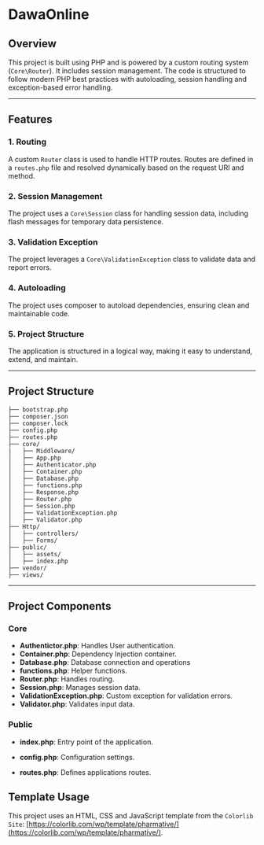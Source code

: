 # DawaOnline

## Overview

  This project is built using PHP and is powered by a custom routing system (`Core\Router`). It includes session management.
  The code is structured to follow modern PHP best practices with autoloading, session handling and exception-based error handling.

---

## Features

  ### 1. Routing 
  A custom `Router` class is used to handle HTTP routes. Routes are defined in a `routes.php` file and resolved dynamically based on the request URI and method.

  ### 2. Session Management
  The project uses a `Core\Session` class for handling session data, including flash messages for temporary data persistence.

  ### 3. Validation Exception
  The project leverages a `Core\ValidationException` class to validate data and report errors.

  ### 4. Autoloading
  The project uses composer to autoload dependencies, ensuring clean and maintainable code.

  ### 5. Project Structure
  The application is structured in a logical way, making it easy to understand, extend, and maintain.

---

## Project Structure

  ```
  ├── bootstrap.php
  ├── composer.json
  ├── composer.lock
  ├── config.php
  ├── routes.php
  ├── core/
  |   ├── Middleware/
  │   ├── App.php
  │   ├── Authenticator.php
  │   ├── Container.php
  │   ├── Database.php
  │   ├── functions.php
  │   ├── Response.php
  │   ├── Router.php
  │   ├── Session.php
  │   ├── ValidationException.php
  │   ├── Validator.php
  ├── Http/
  │   ├── controllers/
  │   ├── Forms/
  ├── public/
  │   ├── assets/
  │   ├── index.php
  ├── vendor/
  ├── views/
  ```

---

## Project Components

  ### Core
  - **Authentictor.php**: Handles User authentication.
  - **Container.php**: Dependency Injection container.
  - **Database.php**: Database connection and operations
  - **functions.php**: Helper functions.
  - **Router.php**: Handles routing.
  - **Session.php**: Manages session data.
  - **ValidationException.php**: Custom exception for validation errors.
  - **Validator.php**: Validates input data.

  ### Public
  - **index.php**: Entry point of the application.

  - **config.php**: Configuration settings.
  - **routes.php**: Defines applications routes.

## Template Usage

  This project uses an HTML, CSS and JavaScript template from the `Colorlib Site`: 
  [https://colorlib.com/wp/template/pharmative/](https://colorlib.com/wp/template/pharmative/).
   



